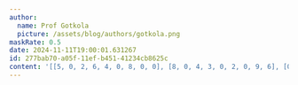 ```yaml
---
author:
  name: Prof Gotkola
  picture: /assets/blog/authors/gotkola.png
maskRate: 0.5
date: 2024-11-11T19:00:01.631267
id: 277bab70-a05f-11ef-b451-41234cb8625c
content: '[[5, 0, 2, 6, 4, 0, 8, 0, 0], [8, 0, 4, 3, 0, 2, 0, 9, 6], [0, 0, 0, 0, 5, 0, 1, 0, 0], [0, 3, 5, 8, 0, 9, 0, 6, 4], [0, 0, 0, 0, 0, 5, 3, 0, 9], [9, 8, 0, 4, 3, 6, 2, 5, 1], [0, 0, 0, 0, 0, 0, 6, 7, 0], [3, 5, 0, 0, 9, 0, 0, 0, 8], [7, 0, 8, 0, 0, 4, 9, 0, 3]]'
---
```

